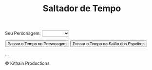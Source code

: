 <!DOCTYPE html>
<html lang="pt-br">
<head>
    <meta charset="UTF-8">
    <meta http-equiv="X-UA-Compatible" content="IE=edge">
    <meta name="viewport" content="width=device-width, initial-scale=1.0">
    <title>Saltador de Tempo</title>
    <link rel="stylesheet" href="estilo.css">
</head>
<body>
   <header>
    <h1>Saltador de Tempo</h1>
   </header> 
   <section>
    <div id="kith" class="kith">
    <p>
            <label>Seu Personagem: </label>
            <select id="chars">
                <option value="1">   </option>
                <option value="Dende">Dende</option>
                <option value="Lykos">Lykos</option>
                <option value="Nick Flamel">Nicodemus</option>
                <option value="Carthal">Carthal</option>
            </select>
        </p>
    </div>
    <div id="butt">
        <p><button type="button"class="button button1" onclick="passar()">Passar o Tempo no Personagem</button>  <button type="button"class="button button1" onclick="passarprop()">Passar o Tempo no Salão dos Espelhos</button></p> 
     </div>
    <div id="res">
       <p>...</p> 
    </div>
   </section>
   <footer>
    <p>&copy; Kithain Productions</p>
   </footer>
   <script src="script.js"></script>
</body>
</html>

